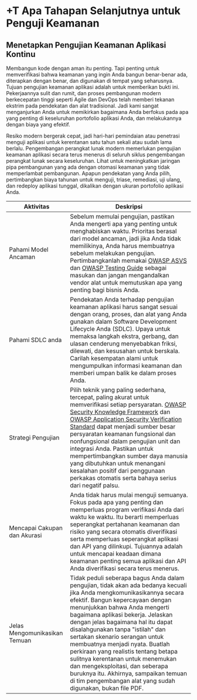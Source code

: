 # +T Apa Tahapan Selanjutnya untuk Penguji Keamanan

## Menetapkan Pengujian Keamanan Aplikasi Kontinu

Membangun kode dengan aman itu penting. Tapi penting untuk memverifikasi bahwa keamanan yang ingin Anda bangun benar-benar ada, diterapkan dengan benar, dan digunakan di tempat yang seharusnya. Tujuan pengujian keamanan aplikasi adalah untuk memberikan bukti ini. Pekerjaannya sulit dan rumit, dan proses pembangunan modern berkecepatan tinggi seperti Agile dan DevOps telah memberi tekanan ekstrim pada pendekatan dan alat tradisional. Jadi kami sangat menganjurkan Anda untuk memikirkan bagaimana Anda berfokus pada apa yang penting di keseluruhan portofolio aplikasi Anda, dan melakukannya dengan biaya yang efektif.

Resiko modern bergerak cepat, jadi hari-hari pemindaian atau penetrasi menguji aplikasi untuk kerentanan satu tahun sekali atau sudah lama berlalu. Pengembangan perangkat lunak modern memerlukan pengujian keamanan aplikasi secara terus menerus di seluruh siklus pengembangan perangkat lunak secara keseluruhan. Lihat untuk meningkatkan jaringan pipa pembangunan yang ada dengan otomasi keamanan yang tidak memperlambat pembangunan. Apapun pendekatan yang Anda pilih, pertimbangkan biaya tahunan untuk menguji, triase, remediasi, uji ulang, dan redeploy aplikasi tunggal, dikalikan dengan ukuran portofolio aplikasi Anda.

| Aktivitas | Deskripsi |
| --- | --- |
| Pahami Model Ancaman | Sebelum memulai pengujian, pastikan Anda mengerti apa yang penting untuk menghabiskan waktu. Prioritas berasal dari model ancaman, jadi jika Anda tidak memilikinya, Anda harus membuatnya sebelum melakukan pengujian. Pertimbangkanlah memakai [OWASP ASVS](https://owasp.org/www-project-application-security-verification-standard/) dan [OWASP Testing Guide](https://owasp.org/www-project-web-security-testing-guide/) sebagai masukan dan jangan mengandalkan vendor alat untuk memutuskan apa yang penting bagi bisnis Anda. |
| Pahami SDLC anda | Pendekatan Anda terhadap pengujian keamanan aplikasi harus sangat sesuai dengan orang, proses, dan alat yang Anda gunakan dalam Software Development Lifecycle Anda (SDLC). Upaya untuk memaksa langkah ekstra, gerbang, dan ulasan cenderung menyebabkan friksi, dilewati, dan kesusahan untuk berskala. Carilah kesempatan alami untuk mengumpulkan informasi keamanan dan memberi umpan balik ke dalam proses Anda. |
| Strategi Pengujian | Pilih teknik yang paling sederhana, tercepat, paling akurat untuk memverifikasi setiap persyaratan. [OWASP Security Knowledge Framework](https://owasp.org/www-project-security-knowledge-framework/) dan [OWASP Application Security Verification Standard](https://owasp.org/www-project-application-security-verification-standard/) dapat menjadi sumber besar persyaratan keamanan fungsional dan nonfungsional dalam pengujian unit dan integrasi Anda. Pastikan untuk mempertimbangkan sumber daya manusia yang dibutuhkan untuk menangani kesalahan positif dari penggunaan perkakas otomatis serta bahaya serius dari negatif palsu.
| Mencapai Cakupan dan Akurasi | Anda tidak harus mulai menguji semuanya. Fokus pada apa yang penting dan memperluas program verifikasi Anda dari waktu ke waktu. Itu berarti memperluas seperangkat pertahanan keamanan dan risiko yang secara otomatis diverifikasi serta memperluas seperangkat aplikasi dan API yang dilinkupi. Tujuannya adalah untuk mencapai keadaan dimana keamanan penting semua aplikasi dan API Anda diverifikasi secara terus menerus. |
| Jelas Mengomunikasikan Temuan | Tidak peduli seberapa bagus Anda dalam pengujian, tidak akan ada bedanya kecuali jika Anda mengkomunikasikannya secara efektif. Bangun kepercayaan dengan menunjukkan bahwa Anda mengerti bagaimana aplikasi bekerja. Jelaskan dengan jelas bagaimana hal itu dapat disalahgunakan tanpa "istilah" dan sertakan skenario serangan untuk membuatnya menjadi nyata. Buatlah perkiraan yang realistis tentang betapa sulitnya kerentanan untuk menemukan dan mengeksploitasi, dan seberapa buruknya itu. Akhirnya, sampaikan temuan di tim pengembangan alat yang sudah digunakan, bukan file PDF. |



